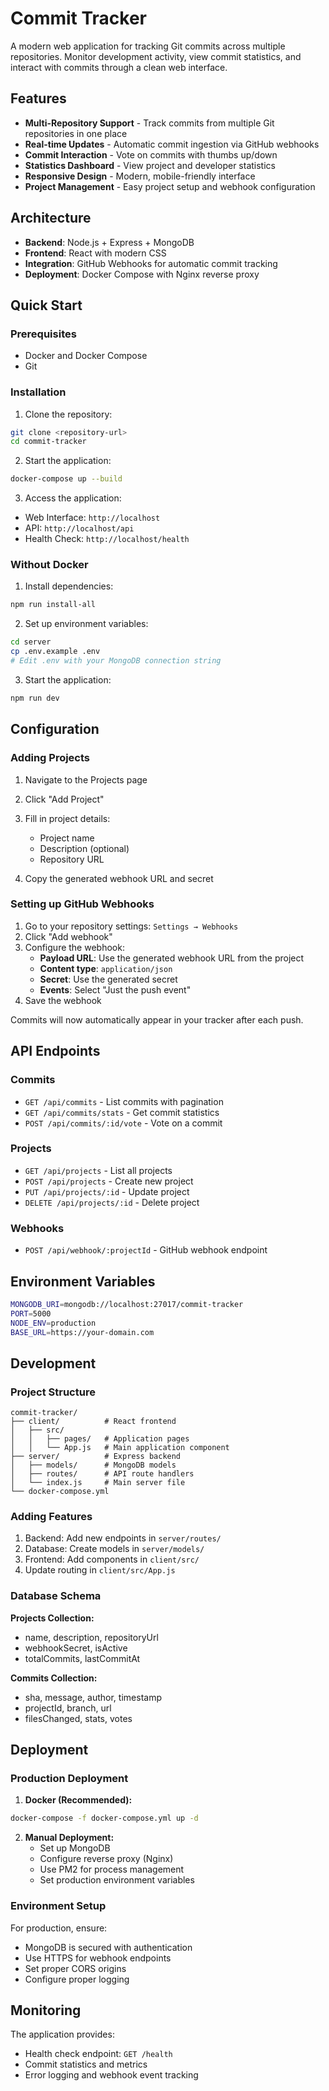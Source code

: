 # Commit Tracker

A modern web application for tracking Git commits across multiple repositories. Monitor development activity, view commit statistics, and interact with commits through a clean web interface.

## Features

- **Multi-Repository Support** - Track commits from multiple Git repositories in one place
- **Real-time Updates** - Automatic commit ingestion via GitHub webhooks
- **Commit Interaction** - Vote on commits with thumbs up/down
- **Statistics Dashboard** - View project and developer statistics
- **Responsive Design** - Modern, mobile-friendly interface
- **Project Management** - Easy project setup and webhook configuration

## Architecture

- **Backend**: Node.js + Express + MongoDB
- **Frontend**: React with modern CSS
- **Integration**: GitHub Webhooks for automatic commit tracking
- **Deployment**: Docker Compose with Nginx reverse proxy

## Quick Start

### Prerequisites
- Docker and Docker Compose
- Git

### Installation

1. Clone the repository:
```bash
git clone <repository-url>
cd commit-tracker
```

2. Start the application:
```bash
docker-compose up --build
```

3. Access the application:
- Web Interface: `http://localhost`
- API: `http://localhost/api`
- Health Check: `http://localhost/health`

### Without Docker

1. Install dependencies:
```bash
npm run install-all
```

2. Set up environment variables:
```bash
cd server
cp .env.example .env
# Edit .env with your MongoDB connection string
```

3. Start the application:
```bash
npm run dev
```

## Configuration

### Adding Projects

1. Navigate to the Projects page
2. Click "Add Project"
3. Fill in project details:
   - Project name
   - Description (optional)
   - Repository URL

4. Copy the generated webhook URL and secret

### Setting up GitHub Webhooks

1. Go to your repository settings: `Settings → Webhooks`
2. Click "Add webhook"
3. Configure the webhook:
   - **Payload URL**: Use the generated webhook URL from the project
   - **Content type**: `application/json`
   - **Secret**: Use the generated secret
   - **Events**: Select "Just the push event"
4. Save the webhook

Commits will now automatically appear in your tracker after each push.

## API Endpoints

### Commits
- `GET /api/commits` - List commits with pagination
- `GET /api/commits/stats` - Get commit statistics
- `POST /api/commits/:id/vote` - Vote on a commit

### Projects
- `GET /api/projects` - List all projects
- `POST /api/projects` - Create new project
- `PUT /api/projects/:id` - Update project
- `DELETE /api/projects/:id` - Delete project

### Webhooks
- `POST /api/webhook/:projectId` - GitHub webhook endpoint

## Environment Variables

```bash
MONGODB_URI=mongodb://localhost:27017/commit-tracker
PORT=5000
NODE_ENV=production
BASE_URL=https://your-domain.com
```

## Development

### Project Structure

```
commit-tracker/
├── client/          # React frontend
│   ├── src/
│   │   ├── pages/   # Application pages
│   │   └── App.js   # Main application component
├── server/          # Express backend
│   ├── models/      # MongoDB models
│   ├── routes/      # API route handlers
│   └── index.js     # Main server file
└── docker-compose.yml
```

### Adding Features

1. Backend: Add new endpoints in `server/routes/`
2. Database: Create models in `server/models/`
3. Frontend: Add components in `client/src/`
4. Update routing in `client/src/App.js`

### Database Schema

**Projects Collection:**
- name, description, repositoryUrl
- webhookSecret, isActive
- totalCommits, lastCommitAt

**Commits Collection:**
- sha, message, author, timestamp
- projectId, branch, url
- filesChanged, stats, votes

## Deployment

### Production Deployment

1. **Docker (Recommended):**
```bash
docker-compose -f docker-compose.yml up -d
```

2. **Manual Deployment:**
   - Set up MongoDB
   - Configure reverse proxy (Nginx)
   - Use PM2 for process management
   - Set production environment variables

### Environment Setup

For production, ensure:
- MongoDB is secured with authentication
- Use HTTPS for webhook endpoints
- Set proper CORS origins
- Configure proper logging

## Monitoring

The application provides:
- Health check endpoint: `GET /health`
- Commit statistics and metrics
- Error logging and webhook event tracking